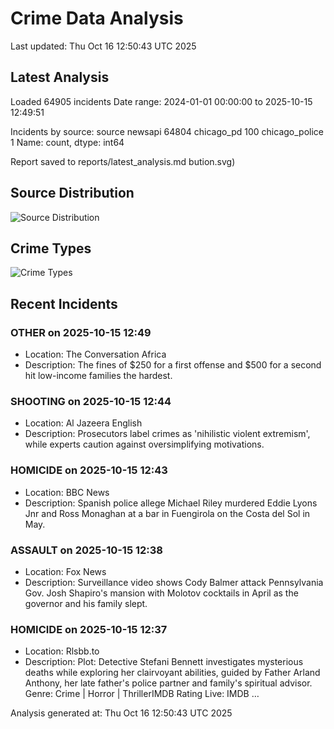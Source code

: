 # Crime Data Analysis
Last updated: Thu Oct 16 12:50:43 UTC 2025

## Latest Analysis

Loaded 64905 incidents
Date range: 2024-01-01 00:00:00 to 2025-10-15 12:49:51

Incidents by source:
source
newsapi           64804
chicago_pd          100
chicago_police        1
Name: count, dtype: int64

Report saved to reports/latest_analysis.md
bution.svg)

## Source Distribution
![Source Distribution](images/source_distribution.svg)

## Crime Types
![Crime Types](images/crime_types.svg)

## Recent Incidents

### OTHER on 2025-10-15 12:49
- Location: The Conversation Africa
- Description: The fines of $250 for a first offense and $500 for a second hit low-income families the hardest.


### SHOOTING on 2025-10-15 12:44
- Location: Al Jazeera English
- Description: Prosecutors label crimes as 'nihilistic violent extremism', while experts caution against oversimplifying motivations.


### HOMICIDE on 2025-10-15 12:43
- Location: BBC News
- Description: Spanish police allege Michael Riley murdered Eddie Lyons Jnr and Ross Monaghan at a bar in Fuengirola on the Costa del Sol in May.


### ASSAULT on 2025-10-15 12:38
- Location: Fox News
- Description: Surveillance video shows Cody Balmer attack Pennsylvania Gov. Josh Shapiro's mansion with Molotov cocktails in April as the governor and his family slept.


### HOMICIDE on 2025-10-15 12:37
- Location: Rlsbb.to
- Description: Plot: Detective Stefani Bennett investigates mysterious deaths while exploring her clairvoyant abilities, guided by Father Arland Anthony, her late father's police partner and family's spiritual advisor. Genre: Crime | Horror | ThrillerIMDB Rating Live: IMDB …

Analysis generated at: Thu Oct 16 12:50:43 UTC 2025
